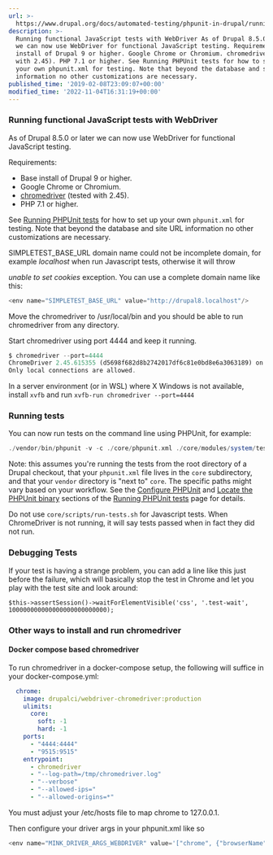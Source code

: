 ```yaml
---
url: >-
  https://www.drupal.org/docs/automated-testing/phpunit-in-drupal/running-phpunit-javascript-tests
description: >-
  Running functional JavaScript tests with WebDriver As of Drupal 8.5.0 or later
  we can now use WebDriver for functional JavaScript testing. Requirements: Base
  install of Drupal 9 or higher. Google Chrome or Chromium. chromedriver (tested
  with 2.45). PHP 7.1 or higher. See Running PHPUnit tests for how to set up
  your own phpunit.xml for testing. Note that beyond the database and site URL
  information no other customizations are necessary.
published_time: '2019-02-08T23:09:07+00:00'
modified_time: '2022-11-04T16:31:19+00:00'
---
```

### Running functional JavaScript tests with WebDriver

As of Drupal 8.5.0 or later we can now use WebDriver for functional JavaScript testing.

Requirements:

* Base install of Drupal 9 or higher.
* Google Chrome or Chromium.
* [chromedriver](https://sites.google.com/a/chromium.org/chromedriver/) (tested with 2.45).
* PHP 7.1 or higher.

See [Running PHPUnit tests](/docs/8/phpunit/running-phpunit-tests) for how to set up your own `phpunit.xml` for testing. Note that beyond the database and site URL information no other customizations are necessary.

SIMPLETEST\_BASE\_URL domain name could not be incomplete domain, for example _localhost_ when run Javascript tests, otherwise it will throw

_unable to set cookies_ exception. You can use a complete domain name like this:

```php
<env name="SIMPLETEST_BASE_URL" value="http://drupal8.localhost"/>
```

Move the chromedriver to /usr/local/bin and you should be able to run chromedriver from any directory.

Start chromedriver using port 4444 and keep it running.

```php
$ chromedriver --port=4444
ChromeDriver 2.45.615355 (d5698f682d8b2742017df6c81e0bd8e6a3063189) on port 4444
Only local connections are allowed.

```

In a server environment (or in WSL) where X Windows is not available, install `xvfb` and run `xvfb-run chromedriver --port=4444`

### Running tests

You can now run tests on the command line using PHPUnit, for example:

```php
./vendor/bin/phpunit -v -c ./core/phpunit.xml ./core/modules/system/tests/src/FunctionalJavascript/FrameworkTest.php
```

Note: this assumes you're running the tests from the root directory of a Drupal checkout, that your `phpunit.xml` file lives in the `core` subdirectory, and that your `vendor` directory is "next to" `core`. The specific paths might vary based on your workflow. See the [Configure PHPUnit](/docs/8/phpunit/running-phpunit-tests#configure-phpunit) and [Locate the PHPUnit binary](/docs/8/phpunit/running-phpunit-tests#locate-phpunit) sections of the [Running PHPUnit tests](/docs/8/phpunit/running-phpunit-tests) page for details.

Do not use `core/scripts/run-tests.sh` for Javascript tests. When ChromeDriver is not running, it will say tests passed when in fact they did not run.

### Debugging Tests

If your test is having a strange problem, you can add a line like this just before the failure, which will basically stop the test in Chrome and let you play with the test site and look around:

`$this->assertSession()->waitForElementVisible('css', '.test-wait', 100000000000000000000000000);`

### Other ways to install and run chromedriver

#### Docker compose based chromedriver

To run chromedriver in a docker-compose setup, the following will suffice in your docker-compose.yml:

```yaml
  chrome:
    image: drupalci/webdriver-chromedriver:production
    ulimits:
      core:
        soft: -1
        hard: -1
    ports:
      - "4444:4444"
      - "9515:9515"
    entrypoint:
      - chromedriver
      - "--log-path=/tmp/chromedriver.log"
      - "--verbose"
      - "--allowed-ips="
      - "--allowed-origins=*"
```

You must adjust your /etc/hosts file to map chrome to 127.0.0.1.

Then configure your driver args in your phpunit.xml like so

```php
<env name="MINK_DRIVER_ARGS_WEBDRIVER" value='["chrome", {"browserName":"chrome","chromeOptions":{"args":["--disable-gpu","--headless", "--no-sandbox", "--disable-dev-shm-usage"]}}, "http://chrome:9515"]'/>
```